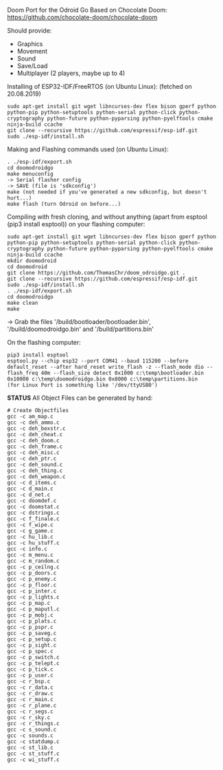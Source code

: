 Doom Port for the Odroid Go
Based on Chocolate Doom: https://github.com/chocolate-doom/chocolate-doom

Should provide:
- Graphics
- Movement
- Sound
- Save/Load
- Multiplayer (2 players, maybe up to 4)

Installing of ESP32-IDF/FreeRTOS (on Ubuntu Linux):
(fetched on 20.08.2019)
```
sudo apt-get install git wget libncurses-dev flex bison gperf python python-pip python-setuptools python-serial python-click python-cryptography python-future python-pyparsing python-pyelftools cmake ninja-build ccache
git clone --recursive https://github.com/espressif/esp-idf.git
sudo ./esp-idf/install.sh
```

Making and Flashing commands used (on Ubuntu Linux): 
```
. ./esp-idf/export.sh
cd doomodroidgo
make menuconfig
-> Serial flasher config
-> SAVE (file is 'sdkconfig')
make (not needed if you've generated a new sdkconfig, but doesn't hurt...)
make flash (turn Odroid on before...)
```

Compiling with fresh cloning, and without anything (apart from esptool (pip3 install esptool)) on your flashing computer:
```
sudo apt-get install git wget libncurses-dev flex bison gperf python python-pip python-setuptools python-serial python-click python-cryptography python-future python-pyparsing python-pyelftools cmake ninja-build ccache
mkdir doomodroid
cd doomodroid
git clone https://github.com/ThomasChr/doom_odroidgo.git .
git clone --recursive https://github.com/espressif/esp-idf.git
sudo ./esp-idf/install.sh
. ./esp-idf/export.sh
cd doomodroidgo
make clean
make
```
-> Grab the files '/build/bootloader/bootloader.bin', '/build/doomodroidgo.bin' and '/build/partitions.bin'

On the flashing computer:
```
pip3 install esptool
esptool.py --chip esp32 --port COM41 --baud 115200 --before default_reset --after hard_reset write_flash -z --flash_mode dio --flash_freq 40m --flash_size detect 0x1000 c:\temp\bootloader.bin 0x10000 c:\temp\doomodroidgo.bin 0x8000 c:\temp\partitions.bin
(for Linux Port is something like '/dev/ttyUSB0')
```








****STATUS****
All Object Files can be generated by hand:
```
# Create Objectfiles
gcc -c am_map.c
gcc -c deh_ammo.c
gcc -c deh_bexstr.c
gcc -c deh_cheat.c
gcc -c deh_doom.c
gcc -c deh_frame.c
gcc -c deh_misc.c
gcc -c deh_ptr.c
gcc -c deh_sound.c
gcc -c deh_thing.c
gcc -c deh_weapon.c
gcc -c d_items.c
gcc -c d_main.c
gcc -c d_net.c
gcc -c doomdef.c
gcc -c doomstat.c
gcc -c dstrings.c
gcc -c f_finale.c
gcc -c f_wipe.c
gcc -c g_game.c
gcc -c hu_lib.c
gcc -c hu_stuff.c
gcc -c info.c
gcc -c m_menu.c
gcc -c m_random.c
gcc -c p_ceilng.c
gcc -c p_doors.c
gcc -c p_enemy.c
gcc -c p_floor.c
gcc -c p_inter.c
gcc -c p_lights.c
gcc -c p_map.c
gcc -c p_maputl.c
gcc -c p_mobj.c
gcc -c p_plats.c
gcc -c p_pspr.c
gcc -c p_saveg.c
gcc -c p_setup.c
gcc -c p_sight.c
gcc -c p_spec.c
gcc -c p_switch.c
gcc -c p_telept.c
gcc -c p_tick.c
gcc -c p_user.c
gcc -c r_bsp.c
gcc -c r_data.c
gcc -c r_draw.c
gcc -c r_main.c
gcc -c r_plane.c
gcc -c r_segs.c
gcc -c r_sky.c
gcc -c r_things.c
gcc -c s_sound.c
gcc -c sounds.c
gcc -c statdump.c
gcc -c st_lib.c
gcc -c st_stuff.c
gcc -c wi_stuff.c
```

